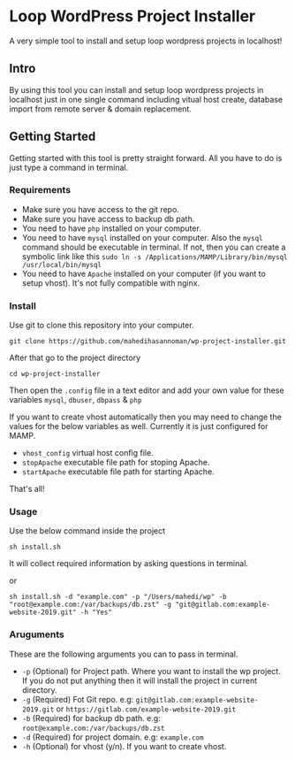 # Loop WordPress Project Installer

A very simple tool to install and setup loop wordpress projects in localhost!

## Intro

By using this tool you can install and setup loop wordpress projects in localhost just in one single command including vitual host create, database import from remote server & domain replacement.

## Getting Started

Getting started with this tool is pretty straight forward. All you have to do is just type a command in terminal.


### Requirements

* Make sure you have access to the git repo.
* Make sure you have access to backup db path.
* You need to have `php` installed on your computer.
* You need to have `mysql` installed on your computer. Also the `mysql` command should be executable in terminal. If not, then you can create a symbolic link like this `sudo ln -s /Applications/MAMP/Library/bin/mysql /usr/local/bin/mysql`
* You need to have `Apache` installed on your computer (if you want to setup vhost). It's not fully compatible with nginx.

### Install

Use git to clone this repository into your computer.

```
git clone https://github.com/mahedihasannoman/wp-project-installer.git
```
After that go to the project directory

```
cd wp-project-installer
```

Then open the `.config` file in a text editor and add your own value for these variables
`mysql`, `dbuser`, `dbpass` & `php`

If you want to create vhost automatically then you may need to change the values for the below variables as well. Currently it is just configured for MAMP.
* `vhost_config` virtual host config file.
* `stopApache` executable file path for stoping Apache.
* `startApache` executable file path for starting Apache.

That's all!

### Usage

Use the below command inside the project

```
sh install.sh
```
It will collect required information by asking questions in terminal.

or

```
sh install.sh -d "example.com" -p "/Users/mahedi/wp" -b "root@example.com:/var/backups/db.zst" -g "git@gitlab.com:example-website-2019.git" -h "Yes"
```

### Aruguments

These are the following arguments you can to pass in terminal.

* `-p` (Optional) for Project path. Where you want to install the wp project. If you do not put anything then it will install the project in current directory.
* `-g` (Required) Fot Git repo. e.g: `git@gitlab.com:example-website-2019.git` or `https://gitlab.com/example-website-2019.git`
* `-b` (Required) for backup db path. e.g: `root@example.com:/var/backups/db.zst`
* `-d` (Required) for project domain. e.g: `example.com`
* `-h` (Optional) for vhost (y/n). If you want to create vhost.
